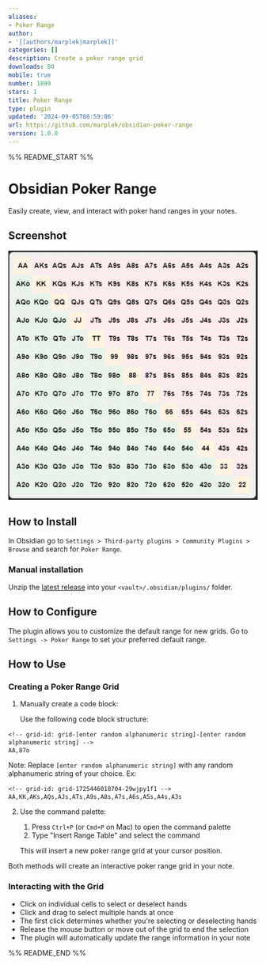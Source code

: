 ```yaml
---
aliases:
- Poker Range
author:
- '[[authors/marplek|marplek]]'
categories: []
description: Create a poker range grid
downloads: 80
mobile: true
number: 1899
stars: 1
title: Poker Range
type: plugin
updated: '2024-09-05T08:59:06'
url: https://github.com/marplek/obsidian-poker-range
version: 1.0.0
---
```


%% README_START %%

# Obsidian Poker Range

Easily create, view, and interact with poker hand ranges in your notes.

## Screenshot

![Poker Range Grid](https://raw.githubusercontent.com/marplek/obsidian-poker-range/HEAD/image/poker-range-grid.gif)

## How to Install

In Obsidian go to `Settings > Third-party plugins > Community Plugins > Browse` and search for `Poker Range`.

### Manual installation

Unzip the [latest release](https://github.com/marplek/obsidian-poker-range/releases/latest) into your `<vault>/.obsidian/plugins/` folder.

## How to Configure

The plugin allows you to customize the default range for new grids. Go to `Settings -> Poker Range` to set your preferred default range.

## How to Use

### Creating a Poker Range Grid

1. Manually create a code block:

    Use the following code block structure:

```poker-range
<!-- grid-id: grid-[enter random alphanumeric string]-[enter random alphanumeric string] -->
AA,87o
```

Note: Replace `[enter random alphanumeric string]` with any random alphanumeric string of your choice.
Ex:

```poker-range
<!-- grid-id: grid-1725446018704-29wjpy1f1 -->
AA,KK,AKs,AQs,AJs,ATs,A9s,A8s,A7s,A6s,A5s,A4s,A3s
```

2. Use the command palette:

    1. Press `Ctrl+P` (or `Cmd+P` on Mac) to open the command palette
    2. Type "Insert Range Table" and select the command

    This will insert a new poker range grid at your cursor position.

Both methods will create an interactive poker range grid in your note.

### Interacting with the Grid

-   Click on individual cells to select or deselect hands
-   Click and drag to select multiple hands at once
-   The first click determines whether you're selecting or deselecting hands
-   Release the mouse button or move out of the grid to end the selection
-   The plugin will automatically update the range information in your note


%% README_END %%